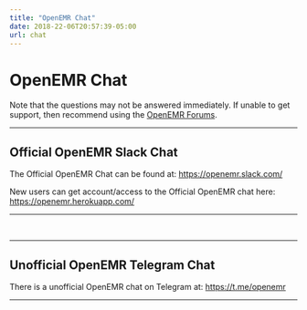 ```yaml
---
title: "OpenEMR Chat"
date: 2018-22-06T20:57:39-05:00
url: chat
---
```


# OpenEMR Chat

Note that the questions may not be answered immediately. If unable to get support, then recommend using the [OpenEMR Forums](https://community.open-emr.org/).

---
## Official OpenEMR Slack Chat

The Official OpenEMR Chat can be found at: https://openemr.slack.com/

New users can get account/access to the Official OpenEMR chat here: https://openemr.herokuapp.com/

---

<br>

---
## Unofficial OpenEMR Telegram Chat

There is a unofficial OpenEMR chat on Telegram at: https://t.me/openemr

---

<br><br>
